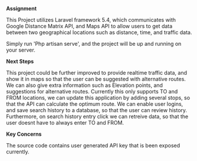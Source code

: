 **Assignment**

This Project utilizes Laravel framework 5.4, which communicates with Google Distance Matrix API, and Maps API to allow users to get data between two geographical locations such as distance, time, and traffic data.

Simply run 'Php artisan serve', and the project will be up and running on your server.

**Next Steps**

This project could be further improved to provide realtime traffic data, and show it in maps so that the user can be suggested with alternative routes.
We can also give extra information such as Elevation points, and suggestions for alternative routes.
Currently this only supports TO and FROM locations, we can update this application by adding several stops, so that the API can calculate the optimum route.
We can enable user logins, and save search history to a database, so that the user can review history. Furthermore, on search history entry click we can retreive data, so that the user doesnt have to always enter TO and FROM.

**Key Concerns**

The source code contains user generated API key that is been exposed currently.